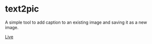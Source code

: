 # text2pic

A simple tool to add caption to an existing image and saving it as a new image.

[Live](http://beshur.github.io/text2pic)
